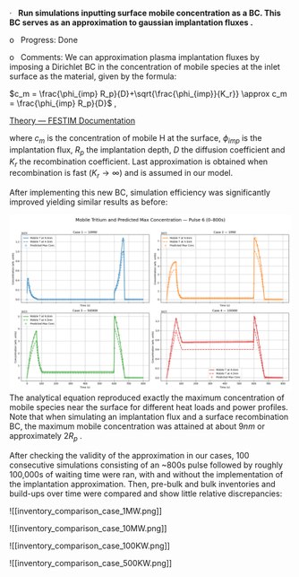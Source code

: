·   **Run simulations inputting surface mobile concentration as a BC. This BC serves as an approximation to gaussian implantation fluxes .**

o   Progress: Done

o   Comments: We can approximation plasma implantation fluxes by imposing a Dirichlet BC in the concentration of mobile species at the inlet surface as the material, given by the formula:

 $c_m = \frac{\phi_{imp} R_p}{D}+\sqrt{\frac{\phi_{imp}}{K_r}} \approx c_m = \frac{\phi_{imp} R_p}{D}$ , 

[Theory — FESTIM Documentation](https://festim.readthedocs.io/en/latest/theory.html#plasma-implantation-approximation)

where $c_m$ is the concentration of mobile H at the surface, $\phi_{imp}$ is the implantation flux, $R_p$ the implantation depth, $D$ the diffusion coefficient and $K_r$ the recombination coefficient. Last approximation is obtained when recombination is fast ($K_r \to \infty$) and is assumed in our model.

After implementing this new BC, simulation efficiency was significantly improved yielding similar results as before:

![](figures/combined_mobile_predicted_pulse6.png)
The analytical equation reproduced exactly the maximum concentration of mobile species near the surface for different heat loads and power profiles. Note that when simulating an implantation flux and a surface recombination BC, the maximum mobile concentration was attained at about $9nm$ or approximately $2R_p$ .

After checking the validity of the approximation in our cases, 100 consecutive simulations consisting of an ~800s pulse followed by roughly 100,000s of waiting time were ran, with and without the implementation of the implantation approximation. Then, pre-bulk and bulk inventories and build-ups over time were compared and show little relative discrepancies:

![[inventory_comparison_case_1MW.png]]

![[inventory_comparison_case_10MW.png]]

![[inventory_comparison_case_100KW.png]]

![[inventory_comparison_case_500KW.png]]
